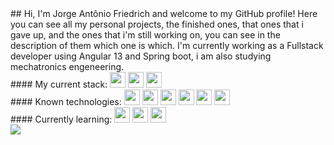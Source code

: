 
<div>
  ## Hi, I'm Jorge Antônio Friedrich and welcome to my GitHub profile!
  Here you can see all my personal projects, the finished ones, that ones that i gave up, and the ones that i'm still working on, you can see in the description of  them which one is which. I'm currently working as a Fullstack developer using Angular 13 and Spring boot, i am also studying mechatronics engeneering.
</div>

<div>
  #### My current stack: 
  <span>
    <img src="https://cdn.jsdelivr.net/gh/devicons/devicon/icons/java/java-original.svg" width="25" heigth="25"/>
    <img src="https://cdn.jsdelivr.net/gh/devicons/devicon/icons/angularjs/angularjs-original.svg" width="25" heigth="25"/>
    <img src="https://cdn.jsdelivr.net/gh/devicons/devicon/icons/postgresql/postgresql-plain.svg" width="25" heigth="25"/>
  </span>
</div>

<div>
  #### Known technologies: 
  <span>
    <img src="https://cdn.jsdelivr.net/gh/devicons/devicon/icons/java/java-original.svg" width="25" heigth="25"/>
    <img src="https://cdn.jsdelivr.net/gh/devicons/devicon/icons/angularjs/angularjs-original.svg" width="25" heigth="25"/>
    <img src="https://cdn.jsdelivr.net/gh/devicons/devicon/icons/css3/css3-original.svg" width="25" heigth="25"/>
    <img src="https://cdn.jsdelivr.net/gh/devicons/devicon/icons/ubuntu/ubuntu-plain.svg" width="25" heigth="25"/>
    <img src="https://cdn.jsdelivr.net/gh/devicons/devicon/icons/html5/html5-plain.svg" width="25" heigth="25"/>
    <img src="https://cdn.jsdelivr.net/gh/devicons/devicon/icons/postgresql/postgresql-plain.svg" width="25" heigth="25"/>
  </span>
</div>

<div>
  #### Currently learning:
  <span>
    <img src="https://cdn.jsdelivr.net/gh/devicons/devicon/icons/csharp/csharp-original.svg" width="25" heigth="25"/>
    <img src="https://cdn.jsdelivr.net/gh/devicons/devicon/icons/cplusplus/cplusplus-original.svg" width="25" heigth="25"/>
    <img src="https://cdn.jsdelivr.net/gh/devicons/devicon/icons/arduino/arduino-original-wordmark.svg" width="25" heigth="25"/>

</span>  
</div>
  
<div>
  <a href="https://www.linkedin.com/in/seu-usuário-linkedln-aqui" target="_blank"><img src="https://img.shields.io/badge/-LinkedIn-%230077B5?style=for-the-badge&logo=linkedin&logoColor=white" target="_blank"></a>
</div>

